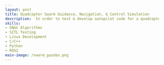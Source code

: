```yaml
---
layout: post
title: Quadcopter Swarm Guidance, Navigation, & Control Simulation
description:  In order to test & develop autopilot code for a quadcopter drone swarm, a Software-In-The-Loop (SITL) Linux environment was built using ROS2 architecture, Python framework, Gazebo physics engine, and MAVProxy.
skills: 
- GN&C Algorithms
- SITL Testing
- Linux Development
- C/C++
- Python
- ROS2
main-image: /swarm_gazebo.png
---
```

